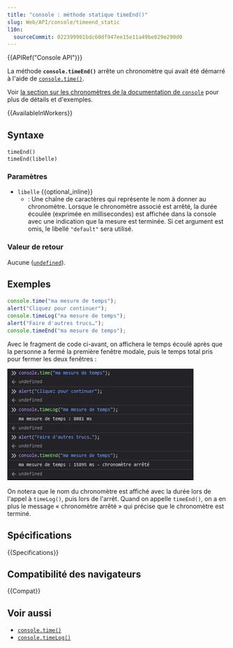 ```yaml
---
title: "console : méthode statique timeEnd()"
slug: Web/API/console/timeend_static
l10n:
  sourceCommit: 022399901bdc60df947ee15e11a49be029e290d0
---
```


{{APIRef("Console API")}}

La méthode **`console.timeEnd()`** arrête un chronomètre qui avait été démarré à l'aide de [`console.time()`](/fr/docs/Web/API/console/time_static).

Voir [la section sur les chronomètres de la documentation de `console`](/fr/docs/Web/API/console#chronomètres) pour plus de détails et d'exemples.

{{AvailableInWorkers}}

## Syntaxe

```js-nolint
timeEnd()
timeEnd(libelle)
```

### Paramètres

- `libelle` {{optional_inline}}
  - : Une chaîne de caractères qui représente le nom à donner au chronomètre. Lorsque le chronomètre associé est arrêté, la durée écoulée (exprimée en millisecondes) est affichée dans la console avec une indication que la mesure est terminée. Si cet argument est omis, le libellé `"default"` sera utilisé.

### Valeur de retour

Aucune ([`undefined`](/fr/docs/Web/JavaScript/Reference/Global_Objects/undefined)).

## Exemples

```js
console.time("ma mesure de temps");
alert("Cliquez pour continuer");
console.timeLog("ma mesure de temps");
alert("Faire d'autres trucs…");
console.timeEnd("ma mesure de temps");
```

Avec le fragment de code ci-avant, on affichera le temps écoulé après que la personne a fermé la première fenêtre modale, puis le temps total pris pour fermer les deux fenêtres&nbsp;:

![L'affichage produit par le chronomètre dans la console de Firefox](timer_output.png)

On notera que le nom du chronomètre est affiché avec la durée lors de l'appel à `timeLog()`, puis lors de l'arrêt. Quand on appelle `timeEnd()`, on a en plus le message «&nbsp;chronomètre arrêté&nbsp;» qui précise que le chronomètre est terminé.

## Spécifications

{{Specifications}}

## Compatibilité des navigateurs

{{Compat}}

## Voir aussi

- [`console.time()`](/fr/docs/Web/API/console/time_static)
- [`console.timeLog()`](/fr/docs/Web/API/console/timelog_static)
